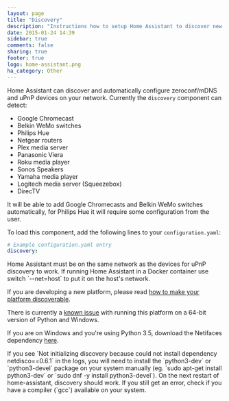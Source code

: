 ```yaml
---
layout: page
title: "Discovery"
description: "Instructions how to setup Home Assistant to discover new devices."
date: 2015-01-24 14:39
sidebar: true
comments: false
sharing: true
footer: true
logo: home-assistant.png
ha_category: Other
---
```



Home Assistant can discover and automatically configure zeroconf/mDNS and uPnP devices on your network. Currently the `discovery` component can detect:

 * Google Chromecast
 * Belkin WeMo switches
 * Philips Hue
 * Netgear routers
 * Plex media server
 * Panasonic Viera
 * Roku media player
 * Sonos Speakers
 * Yamaha media player
 * Logitech media server (Squeezebox)
 * DirecTV

It will be able to add Google Chromecasts and Belkin WeMo switches automatically, for Philips Hue it will require some configuration from the user.

To load this component, add the following lines to your `configuration.yaml`:

```yaml
# Example configuration.yaml entry
discovery:
```

<p class='note'>
Home Assistant must be on the same network as the devices for uPnP discovery to work. 
If running Home Assistant in a Docker container use switch `--net=host` to put it on the host's network.
</p>

If you are developing a new platform, please read [how to make your platform discoverable]({{site_root}}/developers/add_new_platform/#discovery).

<p class='note warning'>
There is currently a <a href='https://bitbucket.org/al45tair/netifaces/issues/17/dll-fails-to-load-windows-81-64bit'>known issue</a> with running this platform on a 64-bit version of Python and Windows.
</p>

<p class='note'>
If you are on Windows and you're using Python 3.5, download the Netifaces dependency <a href='http://www.lfd.uci.edu/~gohlke/pythonlibs/#netifaces'>here</a>.
</p>

<p class='note'>
If you see `Not initializing discovery because could not install dependency netdisco==0.6.1` in the logs, you will need to install the `python3-dev` or `python3-devel` package on your system manually (eg. `sudo apt-get install python3-dev` or `sudo dnf -y install python3-devel`). On the next restart of home-assistant, discovery should work. If you still get an error, check if you have a compiler (`gcc`) available on your system.
</p>
